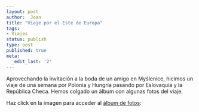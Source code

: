 ```yaml
---
layout: post
author:  Joan
title: "Viaje por el Este de Europa"
tags:
- Viajes
status: publish
type: post
published: true
meta:
  _edit_last: '2'
---
```

Aprovechando la invitación a la boda de un amigo en Myślenice, hicimos un viaje de una semana por Polonia y Hungría pasando por Eslovaquia y la República Checa. Hemos colgado un álbum con algunas fotos del viaje. 

Haz click en la imagen para acceder al <a href="http://www.flickr.com/photos/lerion/sets/72157622032841160/">álbum de fotos</a>:

<a href="http://www.flickr.com/photos/lerion/sets/72157622032841160/"><img alt="" src="https://farm3.staticflickr.com/2564/3818473735_1709b3e42b_z.jpg" class="alignnone" /></a>
